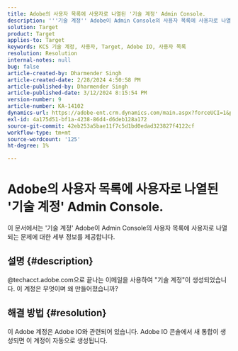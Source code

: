 ```yaml
---
title: Adobe의 사용자 목록에 사용자로 나열된 '기술 계정' Admin Console.
description: '''기술 계정'' Adobe이 Admin Console의 사용자 목록에 사용자로 나열되는 문제를 해결하는 방법에 대해 자세히 알아보십시오.'
solution: Target
product: Target
applies-to: Target
keywords: KCS 기술 계정, 사용자, Target, Adobe IO, 사용자 목록
resolution: Resolution
internal-notes: null
bug: false
article-created-by: Dharmender Singh
article-created-date: 2/28/2024 4:50:58 PM
article-published-by: Dharmender Singh
article-published-date: 3/12/2024 8:15:54 PM
version-number: 9
article-number: KA-14102
dynamics-url: https://adobe-ent.crm.dynamics.com/main.aspx?forceUCI=1&pagetype=entityrecord&etn=knowledgearticle&id=ac309a87-59d6-ee11-9079-6045bd006295
exl-id: 4a175d51-bf1a-4238-86d4-d6deb128a172
source-git-commit: 42eb253a5bae11f7c5d1bd0edad323827f4122cf
workflow-type: tm+mt
source-wordcount: '125'
ht-degree: 1%

---
```


# Adobe의 사용자 목록에 사용자로 나열된 &#39;기술 계정&#39; Admin Console.


이 문서에서는 &#39;기술 계정&#39; Adobe이 Admin Console의 사용자 목록에 사용자로 나열되는 문제에 대한 세부 정보를 제공합니다.

## 설명 {#description}


@techacct.adobe.com으로 끝나는 이메일을 사용하여 &quot;기술 계정&quot;이 생성되었습니다. 이 계정은 무엇이며 왜 만들어졌습니까?


## 해결 방법 {#resolution}


이 Adobe 계정은 Adobe IO와 관련되어 있습니다. Adobe IO 콘솔에서 새 통합이 생성되면 이 계정이 자동으로 생성됩니다.
